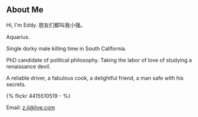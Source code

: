 About Me---Hi, I'm Eddy. 朋友们都叫我小强。Aquarius. Single dorky male killing time in South California.PhD candidate of political philosophy. Taking the labor of love of studying a renaissance devil. A reliable driver, a fabulous cook, a delightful friend, a man safe with his secrets. {% flickr 4415510519 - %}Email: <a href="mailto:z.ji@live.com">z.ji@live.com</a>